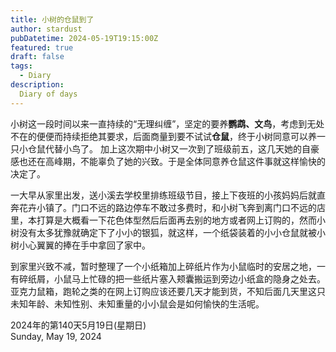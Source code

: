 ```yaml
---
title: 小树的仓鼠到了
author: stardust
pubDatetime: 2024-05-19T19:15:00Z
featured: true
draft: false
tags:
  - Diary
description: 
  Diary of days
---   
```


小树这一段时间以来一直持续的“无理纠缠”，坚定的要养**鹦鹉、文鸟**，考虑到无处不在的便便而持续拒绝其要求，后面商量到要不试试**仓鼠**，终于小树同意可以养一只小仓鼠代替小鸟了。 加上这次期中小树又一次到了班级前五，这几天她的自豪感也还在高峰期，不能辜负了她的兴致。于是全体同意养仓鼠这件事就这样愉快的决定了。  
   
一大早从家里出发，送小溪去学校里排练班级节目，接上下夜班的小孩妈妈后就直奔花卉小镇了。门口不远的路边停车不敢过多费时，和小树飞奔到离门口不远的店里，本打算是大概看一下花色体型然后后面再去别的地方或者网上订购的，然而小树没有太多犹豫就确定下了小小的银狐，就这样，一个纸袋装着的小小仓鼠就被小树小心翼翼的捧在手中拿回了家中。  

到家里兴致不减，暂时整理了一个小纸箱加上碎纸片作为小鼠临时的安居之地，一有碎纸屑，小鼠马上忙碌的把一些纸片塞入颊囊搬运到旁边小纸盒的隐身之处去。亚克力鼠箱，跑轮之类的在网上订购应该还要几天才能到货，不知后面几天里这只未知年龄、未知性别、未知重量的小小鼠会是如何愉快的生活呢。


2024年的第140天5月19日(星期日)   
Sunday, May 19, 2024
